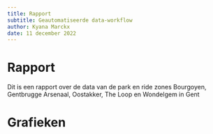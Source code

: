 ```yaml
---
title: Rapport
subtitle: Geautomatiseerde data-workflow
author: Kyana Marckx
date: 11 december 2022
---
```


# Rapport
  Dit is een rapport over de data van de park en ride zones Bourgoyen, Gentbrugge Arsenaal, Oostakker, The Loop en Wondelgem in Gent


# Grafieken
